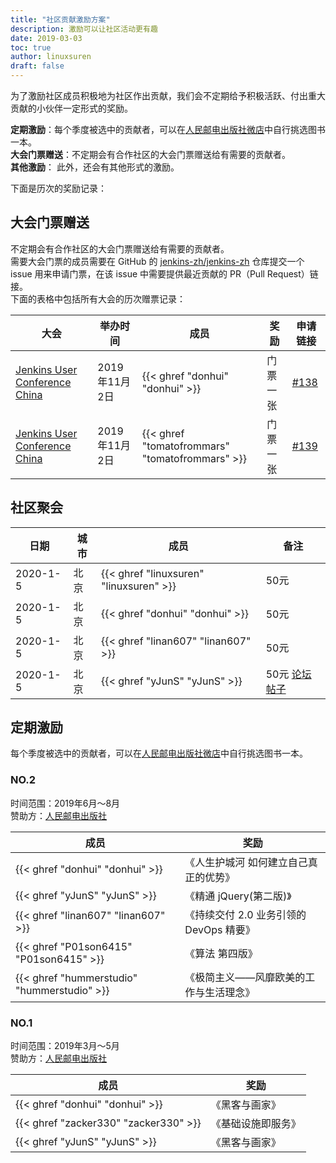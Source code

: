 ```yaml
---
title: "社区贡献激励方案"
description: 激励可以让社区活动更有趣
date: 2019-03-03
toc: true
author: linuxsuren
draft: false
---
```


为了激励社区成员积极地为社区作出贡献，我们会不定期给予积极活跃、付出重大贡献的小伙伴一定形式的奖励。

**定期激励**：每个季度被选中的贡献者，可以在[人民邮电出版社微店](https://shop16629033.youzan.com/v2/showcase/homepage?kdt_id=16436865)中自行挑选图书一本。  
**大会门票赠送**：不定期会有合作社区的大会门票赠送给有需要的贡献者。  
**其他激励**： 此外，还会有其他形式的激励。

下面是历次的奖励记录：

## 大会门票赠送
不定期会有合作社区的大会门票赠送给有需要的贡献者。  
需要大会门票的成员需要在 GitHub 的 [jenkins-zh/jenkins-zh](https://github.com/jenkins-zh/jenkins-zh/) 仓库提交一个 issue 用来申请门票，在该 issue 中需要提供最近贡献的 PR（Pull Request）链接。  
下面的表格中包括所有大会的历次赠票记录：

|大会|举办时间|成员|奖励|申请链接|
|----|----|----|----|----|
|[Jenkins User Conference China]|2019年11月2日|{{< ghref "donhui" "donhui" >}}|门票一张|[#138](https://github.com/jenkins-zh/jenkins-zh/issues/138)|
|[Jenkins User Conference China]|2019年11月2日|{{< ghref "tomatofrommars" "tomatofrommars" >}}|门票一张|[#139](https://github.com/jenkins-zh/jenkins-zh/issues/139)|

## 社区聚会

|日期|城市|成员|备注|
|---|---|---|---|
| 2020-1-5 | 北京 | {{< ghref "linuxsuren" "linuxsuren" >}} | 50元 |
| 2020-1-5 | 北京 | {{< ghref "donhui" "donhui" >}} | 50元 |
| 2020-1-5 | 北京 | {{< ghref "linan607" "linan607" >}} | 50元 |
| 2020-1-5 | 北京 | {{< ghref "yJunS" "yJunS" >}} | 50元 [论坛帖子](https://community.jenkins-zh.cn/t/topic/178) |

## 定期激励
每个季度被选中的贡献者，可以在[人民邮电出版社微店](https://shop16629033.youzan.com/v2/showcase/homepage?kdt_id=16436865)中自行挑选图书一本。  
### NO.2
时间范围：2019年6月～8月  
赞助方：[人民邮电出版社][ptpress]

|成员|奖励|
|----|----|
|{{< ghref "donhui" "donhui" >}}|《人生护城河 如何建立自己真正的优势》|
|{{< ghref "yJunS" "yJunS" >}}|《精通 jQuery(第二版)》|
|{{< ghref "linan607" "linan607" >}}|《持续交付 2.0 业务引领的 DevOps 精要》|
|{{< ghref "P01son6415" "P01son6415" >}}|《算法 第四版》|
|{{< ghref "hummerstudio" "hummerstudio" >}}|《极简主义——风靡欧美的工作与生活理念》|

### NO.1
时间范围：2019年3月～5月  
赞助方：[人民邮电出版社][ptpress]

|成员|奖励|
|----|----|
|{{< ghref "donhui" "donhui" >}}|《黑客与画家》|
|{{< ghref "zacker330" "zacker330" >}}|《基础设施即服务》|
|{{< ghref "yJunS" "yJunS" >}}|《黑客与画家》|

[ptpress]: https://www.ptpress.com.cn/
[Jenkins User Conference China]: https://www.bagevent.com/event/5872241
